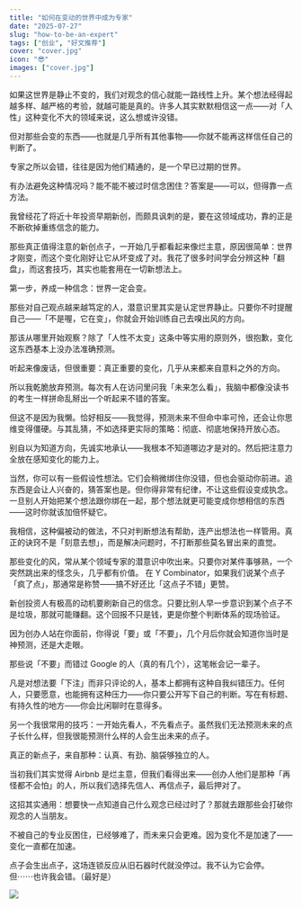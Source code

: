 ```yaml
---
title: "如何在变动的世界中成为专家"
date: "2025-07-27"
slug: "how-to-be-an-expert"
tags: ["创业", "好文推荐"]
cover: "cover.jpg"
icon: "😎"
images: ["cover.jpg"]
---
```

如果这世界是静止不变的，我们对观念的信心就能一路线性上升。某个想法经得起越多样、越严格的考验，就越可能是真的。许多人其实默默相信这一点——对「人性」这种变化不大的领域来说，这么想或许没错。



但对那些会变的东西——也就是几乎所有其他事物——你就不能再这样信任自己的判断了。



专家之所以会错，往往是因为他们精通的，是一个早已过期的世界。



有办法避免这种情况吗？能不能不被过时信念困住？答案是——可以，但得靠一点方法。



我曾经花了将近十年投资早期新创，而颇具讽刺的是，要在这领域成功，靠的正是不断砍掉重练信念的能力。



那些真正值得注意的新创点子，一开始几乎都看起来像烂主意，原因很简单：世界才刚变，而这个变化刚好让它从坏变成了对。我花了很多时间学会分辨这种「翻盘」，而这套技巧，其实也能套用在一切新想法上。



第一步，养成一种信念：世界一定会变。



那些对自己观点越来越笃定的人，潜意识里其实是认定世界静止。只要你不时提醒自己——「不是喔，它在变」，你就会开始训练自己去嗅出风的方向。



那该从哪里开始观察？除了「人性不太变」这条中等实用的原则外，很抱歉，变化这东西基本上没办法准确预测。



听起来像废话，但很重要：真正重要的变化，几乎从来都来自意料之外的方向。



所以我乾脆放弃预测。每次有人在访问里问我「未来怎么看」，我脑中都像没读书的考生一样拼命乱掰出一个听起来不错的答案。



但这不是因为我懒。恰好相反——我觉得，预测未来不但命中率可怜，还会让你思维变得僵硬。与其乱猜，不如选择更实际的策略：彻底、彻底地保持开放心态。



别自以为知道方向，先诚实地承认——我根本不知道哪边才是对的。然后把注意力全放在感知变化的能力上。



当然，你可以有一些假设性想法。它们会稍微绑住你没错，但也会驱动你前进。追东西是会让人兴奋的，猜答案也是。但你得非常有纪律，不让这些假设变成执念。
一旦别人开始把某个想法跟你绑在一起，那个想法就更可能变成你想相信的东西——这时你就该加倍怀疑它。



我相信，这种偏被动的做法，不只对判断想法有帮助，连产出想法也一样管用。真正的诀窍不是「刻意去想」，而是解决问题时，不打断那些莫名冒出来的直觉。



那些变化的风，常从某个领域专家的潜意识中吹出来。只要你对某件事够熟，一个突然跳出来的怪念头，几乎都有价值。
在 Y Combinator，如果我们说某个点子「疯了点」，那通常是称赞——搞不好还比「这点子不错」更赞。



新创投资人有极高的动机要刷新自己的信念。只要比别人早一步意识到某个点子不是垃圾，那就可能赚翻。这个回报不只是钱，更是你整个判断体系的现场验证。



因为创办人站在你面前，你得说「要」或「不要」，几个月后你就会知道你当时是神预测，还是大走眼。



那些说「不要」而错过 Google 的人（真的有几个），这笔帐会记一辈子。



凡是对想法要「下注」而非只评论的人，基本上都拥有这种自我纠错压力。任何人，只要愿意，也能拥有这种压力——你只要公开写下自己的判断。写在有标题、有持久性的地方——你会比闲聊时在意得多。



另一个我很常用的技巧：一开始先看人，不先看点子。虽然我们无法预测未来的点子长什么样，但我很能预测什么样的人会生出未来的点子。



真正的新点子，来自那种：认真、有劲、脑袋够独立的人。



当初我们其实觉得 Airbnb 是烂主意，但我们看得出来——创办人他们是那种「再怪都不会怕」的人，所以我们选择先信人、再信点子，最后押对了。



这招其实通用：想要快一点知道自己什么观念已经过时了？那就去跟那些会打破你观念的人当朋友。



不被自己的专业反困住，已经够难了，而未来只会更难。因为变化不是加速了——变化一直都在加速。



点子会生出点子，这场连锁反应从旧石器时代就没停过。我不认为它会停。
但⋯⋯也许我会错。（最好是）




![](https://prod-files-secure.s3.us-west-2.amazonaws.com/112d0858-5090-4d34-a606-b75eb8d65fd2/46476355-9cf3-4e99-9b7a-3531bc426380/1000202064.png?X-Amz-Algorithm=AWS4-HMAC-SHA256&X-Amz-Content-Sha256=UNSIGNED-PAYLOAD&X-Amz-Credential=ASIAZI2LB466VXNACOYM%2F20250904%2Fus-west-2%2Fs3%2Faws4_request&X-Amz-Date=20250904T161549Z&X-Amz-Expires=3600&X-Amz-Security-Token=IQoJb3JpZ2luX2VjEPj%2F%2F%2F%2F%2F%2F%2F%2F%2F%2FwEaCXVzLXdlc3QtMiJIMEYCIQCvxK2lGex8cqMCPXERZrXjKaZbsV9zojOR%2FXk%2FtlUWGwIhAI2hzoPunRnG4LOG6m%2Bv17tI7dYTARxc%2FWCCGQRBji6cKv8DCGEQABoMNjM3NDIzMTgzODA1IgwdI701pA5J9vFmY2Aq3APNpudQpOcYZH5GrQ4%2FmYmn%2FFVm1HApnZXfGmHuUfa0Xgh0f5dlVr0usLInqdSBxud4Cd4DB4y%2BEom%2B%2FuNyrykFx3Oox2EtOZL2GzULgx19QbuVenl2%2FosVm2eIJJqVKMyPawQX4EzFcVE85E3cJtupejwaL9hXcs84qbjAvi9jQCJrPYsk%2BlKU7rXQpD%2BYwp0HtMiHO%2F2h9eCge4gx4BphVXKZnyBSBy%2FzkH2uWTBQEBazb77vLNVbnYKoarUHNslxjpO0NTlspI3888%2FlvB6Jt9meZNCoABieKO7lH2sYJpJ%2FBTekD8honianQEmFp8mbuYmu0DFA%2BlkgX4h1d%2B2hPJ8F9tlzufmWBq7W5YG8VHJUS3NSg59u%2BpCRX%2ByunZIHw4nFpF3sPVHP%2BtGhOR9MXOUSZYcIGYf0y405qbeCSVrffxq2QMvbbJ0FdSZjVmqPwIj8RPZIeidMOzNJ6ZkNdPZGgE3vkvMTTpGE3M1yeh8kt0XSLXMn%2BACzrvQCf14VJU3EQrq5veWMnVMB4Uav1Cu4RFbqR0%2FouEffyhMQqcGte4TKwAbtCh5sHCTxbSY3uPHK6E9I2GwGoOdj%2Bokxtrdobw78POL3EDe3Ou6jniANlKai7FhWFHnPtDDe5ebFBjqkAQaS5s0DrHcKEmw%2B74Dq9afdqVw%2FgCD5NBS0V%2ByzM9BzzcI1KvElHAzz6iEWEM78lDD75vjK3L%2FC7b%2Bx7SXXUwThe7gmHd59wFkeolIKxR2wL1odmruSl6%2FrYZBBVlnhg944PHP0JG%2BGgxCI35XrXmHlABe%2FiJi9hwufk1IdW7n9l%2FeY57GLy4NbPGIdclz4arlRERalcgdvKYzDRzYJ4tyNHLwa&X-Amz-Signature=8a9aff6dc9ec7f9843a8afd68870e75cc2d2a38e5b1b0dc9f0735e0c1efbaa54&X-Amz-SignedHeaders=host&x-amz-checksum-mode=ENABLED&x-id=GetObject)

